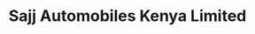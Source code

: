 ---
title: "Sajj Automobiles Kenya Limited"
url: /nairobi/sajj-automobiles-kenya-limited/
shop: car repair
---